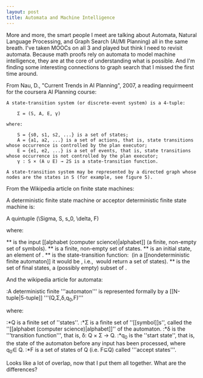 ```yaml
---
layout: post
title: Automata and Machine Intelligence
---
```


More and more, the smart people I meet are talking about Automata, Natural Language Processing, and Graph Search (AI/MI Planning) all in the same breath. I've taken MOOCs on all 3 and played but think I need to revisit automata. Because math proofs rely on automata to model machine intelligence, they are at the core of understanding what is possible. And I'm finding some interesting connections to graph search that I missed the first time around. 

From Nau, D., "Current Trends in AI Planning", 2007, a reading requirmeent for the coursera AI Planning course:

    A state-transition system (or discrete-event system) is a 4-tuple:

        Σ = (S, A, E, γ)

    where:
    
        S = {s0, s1, s2, ...} is a set of states;
        A = {a1, a2, ...} is a set of actions, that is, state transitions whose occurrence is controlled by the plan executor;
        E = {e1, e2, ...} is a set of events, that is, state transitions whose occurrence is not controlled by the plan executor;
        γ : S × (A ∪ E) → 2S is a state-transition function.

    A state-transition system may be represented by a directed graph whose nodes are the states in S (for example, see figure 5).


From the Wikipedia article on finite state machines:

A deterministic finite state machine or acceptor deterministic finite state machine is:

A quintuple (\Sigma, S, s_0, \delta, F)

where:
    
**<math>\Sigma</math> is the input [[alphabet (computer science)|alphabet]] (a finite, non-empty set of symbols).
**<math>S</math> is a finite, non-empty set of states.
**<math>s_0</math> is an initial state, an element of <math>S</math>.
**<math>\delta</math> is the state-transition function: <math>\delta: S \times \Sigma \rightarrow S</math> (in a [[nondeterministic finite automaton]] it would be <math>\delta: S \times \Sigma \rightarrow \mathcal{P}(S)</math>, i.e., <math>\delta</math> would return a set of states).
**<math>F</math> is the set of final states, a (possibly empty) subset of <math>S</math>.

And the wikipedia article for automata:

:A deterministic finite '''automaton''' is represented formally by a [[N-tuple|5-tuple]] '''(Q,Σ,δ,q<sub>0</sub>,F)'''

where:

:*Q is a finite set of ''states''.
:*Σ is a finite set of ''[[symbol]]s'', called the ''[[alphabet (computer science)|alphabet]]'' of the automaton.
:*δ is the '''transition function''', that is, δ:&nbsp;Q&nbsp;×&nbsp;Σ&nbsp;→&nbsp;Q.
:*q<sub>0</sub> is the ''start state'', that is, the state of the automaton before any input has been processed, where q<sub>0</sub>∈ Q.
:*F is a set of states of Q (i.e. F⊆Q) called '''accept states'''.


Looks like a lot of overlap, now that I put them all together. What are the differences?